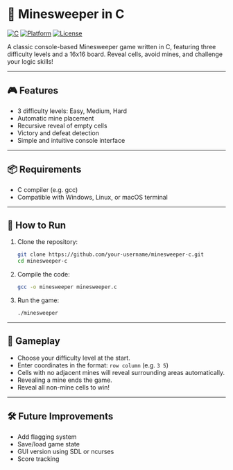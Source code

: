 # 🧨 Minesweeper in C

[![C](https://img.shields.io/badge/Language-C-blue)](https://en.wikipedia.org/wiki/C_(programming_language))
[![Platform](https://img.shields.io/badge/Platform-Terminal-lightgrey)](https://en.wikipedia.org/wiki/Command-line_interface)
[![License](https://img.shields.io/badge/License-MIT-green)](LICENSE)

A classic console-based Minesweeper game written in C, featuring three difficulty levels and a 16x16 board. Reveal cells, avoid mines, and challenge your logic skills!

---

## 🎮 Features
- 3 difficulty levels: Easy, Medium, Hard
- Automatic mine placement
- Recursive reveal of empty cells
- Victory and defeat detection
- Simple and intuitive console interface

---

## 📦 Requirements
- C compiler (e.g. gcc)
- Compatible with Windows, Linux, or macOS terminal

---

## 🚀 How to Run
1. Clone the repository:  
   ```bash
   git clone https://github.com/your-username/minesweeper-c.git
   cd minesweeper-c
   ```
2. Compile the code:
   ```bash  
   gcc -o minesweeper minesweeper.c
   ```
3. Run the game:  
   ```bash
   ./minesweeper
   ```

---

## 🧠 Gameplay
- Choose your difficulty level at the start.
- Enter coordinates in the format: `row column` (e.g. `3 5`)
- Cells with no adjacent mines will reveal surrounding areas automatically.
- Revealing a mine ends the game.
- Reveal all non-mine cells to win!

---

## 🛠️ Future Improvements
- Add flagging system
- Save/load game state
- GUI version using SDL or ncurses
- Score tracking
